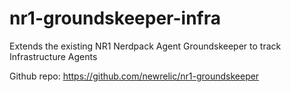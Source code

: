 # nr1-groundskeeper-infra

Extends the existing NR1 Nerdpack Agent Groundskeeper to track Infrastructure Agents

Github repo: https://github.com/newrelic/nr1-groundskeeper

